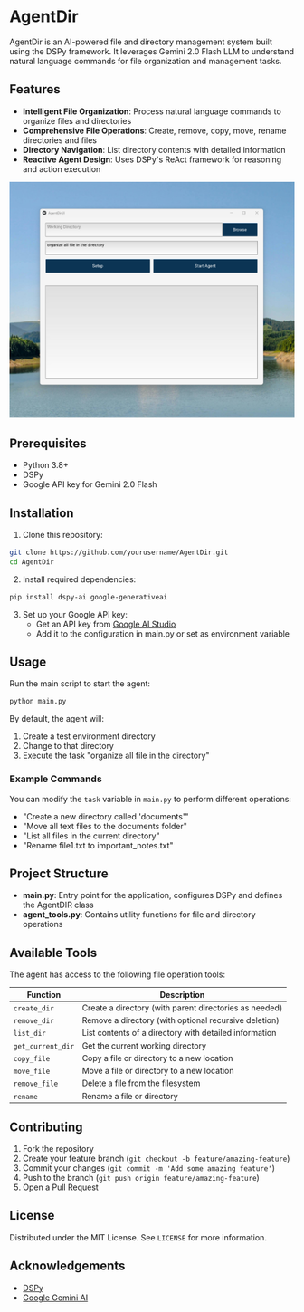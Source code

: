 # AgentDir

AgentDir is an AI-powered file and directory management system built using the DSPy framework. It leverages Gemini 2.0 Flash LLM to understand natural language commands for file organization and management tasks.

## Features

- **Intelligent File Organization**: Process natural language commands to organize files and directories
- **Comprehensive File Operations**: Create, remove, copy, move, rename directories and files
- **Directory Navigation**: List directory contents with detailed information
- **Reactive Agent Design**: Uses DSPy's ReAct framework for reasoning and action execution

![alt text](images/image.png)

## Prerequisites

- Python 3.8+
- DSPy
- Google API key for Gemini 2.0 Flash

## Installation

1. Clone this repository:
```bash
git clone https://github.com/yourusername/AgentDir.git
cd AgentDir
```

2. Install required dependencies:
```bash
pip install dspy-ai google-generativeai
```

3. Set up your Google API key:
   - Get an API key from [Google AI Studio](https://makersuite.google.com/)
   - Add it to the configuration in main.py or set as environment variable

## Usage

Run the main script to start the agent:

```bash
python main.py
```

By default, the agent will:
1. Create a test environment directory
2. Change to that directory
3. Execute the task "organize all file in the directory"

### Example Commands

You can modify the `task` variable in `main.py` to perform different operations:

- "Create a new directory called 'documents'"
- "Move all text files to the documents folder"
- "List all files in the current directory"
- "Rename file1.txt to important_notes.txt"

## Project Structure

- **main.py**: Entry point for the application, configures DSPy and defines the AgentDIR class
- **agent_tools.py**: Contains utility functions for file and directory operations

## Available Tools

The agent has access to the following file operation tools:

| Function | Description |
|----------|-------------|
| `create_dir` | Create a directory (with parent directories as needed) |
| `remove_dir` | Remove a directory (with optional recursive deletion) |
| `list_dir` | List contents of a directory with detailed information |
| `get_current_dir` | Get the current working directory |
| `copy_file` | Copy a file or directory to a new location |
| `move_file` | Move a file or directory to a new location |
| `remove_file` | Delete a file from the filesystem |
| `rename` | Rename a file or directory |

## Contributing

1. Fork the repository
2. Create your feature branch (`git checkout -b feature/amazing-feature`)
3. Commit your changes (`git commit -m 'Add some amazing feature'`)
4. Push to the branch (`git push origin feature/amazing-feature`)
5. Open a Pull Request

## License

Distributed under the MIT License. See `LICENSE` for more information.

## Acknowledgements

- [DSPy](https://github.com/stanfordnlp/dspy)
- [Google Gemini AI](https://deepmind.google/technologies/gemini/)
